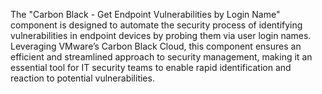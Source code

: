 The "Carbon Black - Get Endpoint Vulnerabilities by Login Name" component is designed to automate the security process of identifying vulnerabilities in endpoint devices by probing them via user login names. Leveraging VMware’s Carbon Black Cloud, this component ensures an efficient and streamlined approach to security management, making it an essential tool for IT security teams to enable rapid identification and reaction to potential vulnerabilities.
